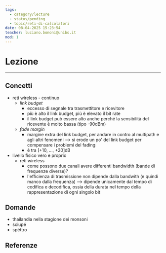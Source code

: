 ```yaml
---
tags:
  - category/lecture
  - status/pending
  - topic/reti-di-calcolatori
date: 08-04-2025 15:23:54
teacher: luciano.bononi@unibo.it
mod: 1
---
```

# Lezione
---
## Concetti
- reti wireless - continuo
	- _link budget_
		- eccesso di segnale tra trasmettitore e ricevitore
		- più è alto il link budget, più è elevato il bit rate
		- il link budget può essere alto anche perché la sensibilità del ricevente è molto bassa (tipo -90dBm)
	- _fade margin_
		- margine extra del link budget, per andare in contro al multipath e agli altri fenomeni --> si erode un po' del link budget per compensare i problemi del fading
		- è tra [+10, ..., +20]dB
- livello fisico vero e proprio
	- reti wireless
		- come possono due canali avere differenti bandwidth (bande di frequenze diverse)?
		- l'efficienza di trasmissione non dipende dalla bandwith (e quindi manco dalla frequenza) --> dipende unicamente dal tempo di codifica e decodifica, ossia della durata nel tempo della rappresentazione di ogni singolo bit

## Domande
- thailandia nella stagione dei monsoni
- sciupé
- spéttro

## Referenze
